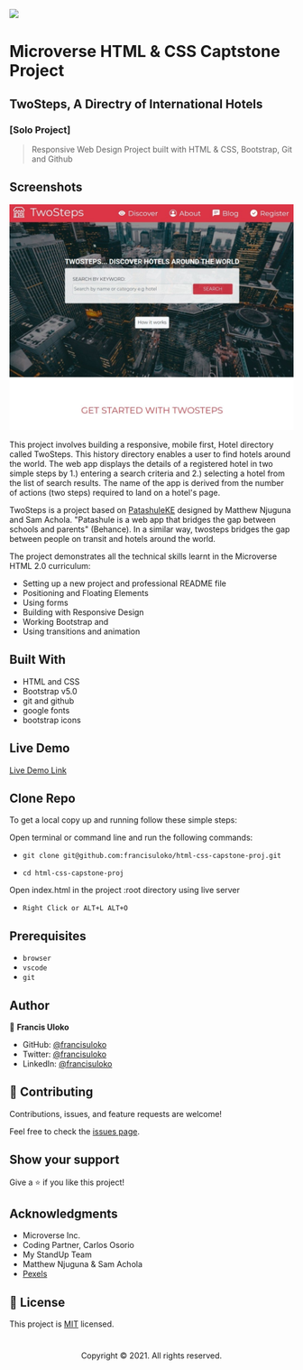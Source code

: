 ![](https://img.shields.io/badge/Microverse-blueviolet)


# Microverse HTML & CSS Captstone Project
## TwoSteps, A Directry of International Hotels
### [Solo Project]

> Responsive Web Design Project built with HTML & CSS, Bootstrap, Git and Github

## Screenshots

[![screenshot](./img/screenshots/main-large-copy.jpeg)]()


This project involves building a responsive, mobile first, Hotel directory called TwoSteps. This history directory enables a user to find hotels around the world. The web app displays the details of a registered hotel in two simple steps by 1.) entering a search criteria and 2.) selecting a hotel from the list of search results. The name of the app is derived from the number of actions (two steps) required to land on a hotel's page.

TwoSteps is a project based on [PatashuleKE](https://www.behance.net/gallery/25563385/PatashuleKE) designed by Matthew Njuguna and Sam Achola. "Patashule is a web app that bridges the gap between schools and parents" (Behance). In a similar way, twosteps bridges the gap between people on transit and hotels around the world.

The project demonstrates all the technical skills learnt in the Microverse HTML 2.0 curriculum:

- Setting up a new project and professional README file
- Positioning and Floating Elements
- Using forms
- Building with Responsive Design
- Working Bootstrap and
- Using transitions and animation


## Built With

- HTML and CSS
- Bootstrap v5.0
- git and github
- google fonts
- bootstrap icons

## Live Demo

[Live Demo Link](https://francisuloko.github.io/html-css-capstone-proj/)


## Clone Repo

To get a local copy up and running follow these simple steps:

Open terminal or command line and run the following commands:

   - `git clone git@github.com:francisuloko/html-css-capstone-proj.git`

   - `cd html-css-capstone-proj`

Open index.html in the project :root directory using live server
   
   - `Right Click or ALT+L ALT+O`


## Prerequisites

- `browser`
- `vscode`
- `git`

## Author

👤 **Francis Uloko**

- GitHub: [@francisuloko](https://github.com/francisuloko)
- Twitter: [@francisuloko](https://twitter.com/francisuloko)
- LinkedIn: [@francisuloko](https://linkedin.com/in/francisuloko)


## 🤝 Contributing

Contributions, issues, and feature requests are welcome!

Feel free to check the [issues page](https://github.com/francisuloko/html-css-capstone-proj/issues).


## Show your support

Give a ⭐️ if you like this project!


## Acknowledgments

- Microverse Inc.
- Coding Partner, Carlos Osorio
- My StandUp Team
- Matthew Njuguna & Sam Achola
- [Pexels](https://www.pexels.com/)

## 📝 License

This project is [MIT](https://mit-license.org/) licensed.

<h1></h1>
<p align="center">Copyright &copy; 2021. All rights reserved.</p>
